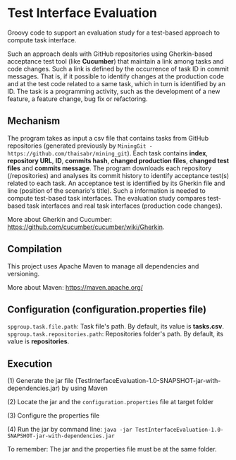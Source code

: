 Test Interface Evaluation
==========

Groovy code to support an evaluation study for a test-based approach to compute task interface.

Such an approach deals with GitHub repositories using Gherkin-based acceptance test tool (like <b>Cucumber</b>) that maintain a link among tasks and code changes. Such a link is defined by the occurrence of task ID in commit messages. That is, if it possible to identify changes at the production code and at the test code related to a same task, which in turn is identified by an ID.
The task is a programming activity, such as the development of a new feature, a feature change, bug fix or refactoring.

Mechanism
-
The program takes as input a csv file that contains tasks from GitHub repositories (generated previously by `MiningGit - https://github.com/thaisabr/mining_git`).
Each task contains <b>index</b>, <b>repository URL</b>, <b>ID</b>, <b>commits hash</b>, <b>changed production files</b>, <b>changed test files</b> and <b>commits message</b>.
The program downloads each repository (/repositories) and analyses its commit history to identify acceptance test(s) related to each task. An acceptance test is identified by its Gherkin file and line (position of the scenario's title). Such a information is needed to compute test-based task interfaces.
The evaluation study compares test-based task interfaces and real task interfaces (production code changes).

More about Gherkin and Cucumber: https://github.com/cucumber/cucumber/wiki/Gherkin.

Compilation
-
This project uses Apache Maven to manage all dependencies and versioning. 

More about Maven: https://maven.apache.org/

Configuration (configuration.properties file)
-
`spgroup.task.file.path`:  Task file's path. By default, its value is <b>tasks.csv</b>. 
`spgroup.task.repositories.path`: Repositories folder's path. By default, its value is <b>repositories</b>.


Execution
-
(1) Generate the jar file (TestInterfaceEvaluation-1.0-SNAPSHOT-jar-with-dependencies.jar) by using Maven

(2) Locate the jar and the `configuration.properties` file at target folder

(3) Configure the properties file

(4) Run the jar by command line: `java -jar TestInterfaceEvaluation-1.0-SNAPSHOT-jar-with-dependencies.jar`


To remember: The jar and the properties file must be at the same folder.